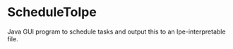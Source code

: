 ScheduleToIpe
=============

Java GUI program to schedule tasks and output this to an Ipe-interpretable file.